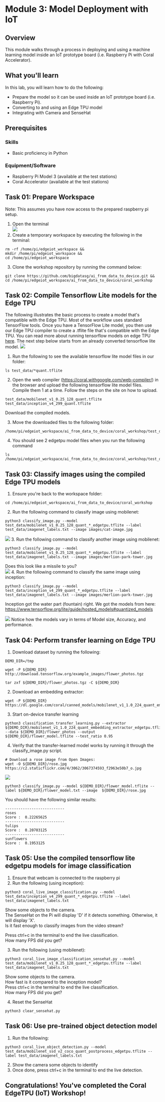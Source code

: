 # Module 3: Model Deployment with IoT
## Overview
This module walks through a process in deploying and using a machine learning model inside an IoT prototype board (i.e. Raspberry Pi with Coral Accelerator).

## What you'll learn
In this lab, you will learn how to do the following:
- Prepare the model so it can be used inside an IoT prototype board (i.e. Raspberry Pi).
- Converting to and using an Edge TPU model 
- Integrating with Camera and SenseHat

## Prerequisites

### Skills
- Basic proficiency in Python

### Equipment/Software
- Raspberry Pi Model 3 (available at the test stations)
- Coral Accelerator (available at the test stations)

## Task 01: Prepare Workspace
Note: This assumes you have now access to the prepared raspberry pi setup.
1. Open the terminal    
![](assets/pi_terminal.png)
2. Create a temporary workspace by executing the following in the terminal:
```
rm -rf /home/pi/edgeiot_workspace && 
mkdir /home/pi/edgeiot_workspace && 
cd /home/pi/edgeiot_workspace
```
3. Clone the workshop repository by running the command below:
```
git clone https://github.com/bigdatasg/ai_from_data_to_device.git &&
cd /home/pi/edgeiot_workspace/ai_from_data_to_device/coral_workshop
```

## Task 02: Compile Tensorflow Lite models for the Edge TPU
The following illustrates the basic process to create a model that's compatible with the Edge TPU. Most of the workflow uses standard TensorFlow tools. Once you have a TensorFlow Lite model, you then use our Edge TPU compiler to create a .tflite file that's compatible with the Edge TPU. You can read more about running tensorflow models on edge TPU [here](https://coral.withgoogle.com/docs/edgetpu/models-intro/). The next step below starts from an already converted tensorflow lite model.
![](assets/edgetpu-model-prep-process.png)

1. Run the following to see the available tensorflow lite model files in our folder:    
```
ls test_data/*quant.tflite
```

2. Open the web compiler (https://coral.withgoogle.com/web-compiler/) in the browser and upload the following tensorflow lite model files. Compile them 1 at a time. Follow the steps on the site on how to upload.
```
test_data/mobilenet_v1_0.25_128_quant.tflite
test_data/inception_v4_299_quant.tflite
```
Download the compiled models. 

3. Move the downloaded files to the following folder:
```
/home/pi/edgeiot_workspace/ai_from_data_to_device/coral_workshop/test_data
```
4. You should see 2 edgetpu model files when you run the following command
```
ls /home/pi/edgeiot_workspace/ai_from_data_to_device/coral_workshop/test_data/*v{1,4}*edgetpu.tflite
```

## Task 03: Classify images using the compiled Edge TPU models
1. Ensure you're back to the workspace folder:
```
cd /home/pi/edgeiot_workspace/ai_from_data_to_device/coral_workshop
```
2. Run the following command to classify image using mobilenet:
```
python3 classify_image.py --model test_data/mobilenet_v1_0.25_128_quant_*_edgetpu.tflite --label test_data/imagenet_labels.txt --image images/cat-image.jpg    
```
![](assets/cat-image.png)
3. Run the following command to classify another image using mobilenet:
```
python3 classify_image.py --model test_data/mobilenet_v1_0.25_128_quant_*_edgetpu.tflite --label test_data/imagenet_labels.txt --image images/merlion-park-tower.jpg
```    
Does this look like a missile to you?    
![](assets/merlion-park-tower.png)
4. Run the following command to classify the same image using inception:
```
python3 classify_image.py --model test_data/inception_v4_299_quant_*_edgetpu.tflite --label test_data/imagenet_labels.txt --image images/merlion-park-tower.jpg
```    
Inception got the water part (fountain) right. We got the models from here: https://www.tensorflow.org/lite/guide/hosted_models#quantized_models

![](assets/quantized-models.png)
Notice how the models vary in terms of Model size, Accuracy, and performance.

## Task 04: Perform transfer learning on Edge TPU
1. Download dataset by running the following:
```
DEMO_DIR=/tmp
```
```
wget -P ${DEMO_DIR} http://download.tensorflow.org/example_images/flower_photos.tgz
```
```
tar zxf ${DEMO_DIR}/flower_photos.tgz -C ${DEMO_DIR}
```
2. Download an embedding extractor:
```
wget -P ${DEMO_DIR} https://dl.google.com/coral/canned_models/mobilenet_v1_1.0_224_quant_embedding_extractor_edgetpu.tflite
```
3. Start on-device transfer learning
```
python3 classification_transfer_learning.py --extractor ${DEMO_DIR}/mobilenet_v1_1.0_224_quant_embedding_extractor_edgetpu.tflite --data ${DEMO_DIR}/flower_photos --output ${DEMO_DIR}/flower_model.tflite --test_ratio 0.95
```

4. Verify that the transfer-learned model works by running it through the classify_image.py script.
```
# Download a rose image from Open Images:
wget -O ${DEMO_DIR}/rose.jpg https://c2.staticflickr.com/4/3062/3067374593_f2963e50b7_o.jpg
```    
![](assets/rose.png)
```
python3 classify_image.py --model ${DEMO_DIR}/flower_model.tflite --label ${DEMO_DIR}/flower_model.txt --image  ${DEMO_DIR}/rose.jpg
```

You should have the following similar results:    
```
---------------------------
roses
Score :  0.22265625
---------------------------
tulips
Score :  0.20703125
---------------------------
sunflowers
Score :  0.1953125
```
## Task 05: Use the compiled tensorflow lite edgetpu models for image classification    
1. Ensure that webcam is connected to the raspberry pi
2. Run the following (using inception):
```
python3 coral_live_image_classification.py --model test_data/inception_v4_299_quant_*_edgetpu.tflite --label test_data/imagenet_labels.txt
```
Show some objects to the camera.    
The SenseHat on the Pi will display 'D' if it detects something. Otherwise, it will display 'X'.    
Is it fast enough to classify images from the video stream?

Press ctrl+c in the terminal to end the live classification.    
How many FPS did you get?

3. Run the following (using mobilenet):
```
python3 coral_live_image_classification_sensehat.py --model test_data/mobilenet_v1_0.25_128_quant_*_edgetpu.tflite --label test_data/imagenet_labels.txt
```
Show some objects to the camera.  
How fast is it compared to the inception model?    
Press ctrl+c in the terminal to end the live classification.    
How many FPS did you get?      

4. Reset the SenseHat
```
python3 clear_sensehat.py
```

## Task 06: Use pre-trained object detection model
1. Run the following:
```
python3 coral_live_object_detection.py --model test_data/mobilenet_ssd_v2_coco_quant_postprocess_edgetpu.tflite --label test_data/imagenet_labels.txt
```
2. Show the camera some objects to identify
3. Once done, press ctrl+c in the terminal to end the live detection.

## Congratulations! You've completed the Coral EdgeTPU (IoT) Workshop!


